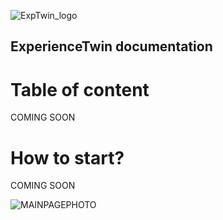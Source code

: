 ![ExpTwin_logo](https://user-images.githubusercontent.com/111368793/214069510-799c7a1a-fd0c-454f-8f6b-9ddea9114298.png)

## ExperienceTwin documentation
# Table of content

COMING SOON

# How to start?

COMING SOON






![MAINPAGEPHOTO](https://user-images.githubusercontent.com/111368793/214069841-89dc07fe-13ff-4a86-aa33-4dd80963a894.png)
